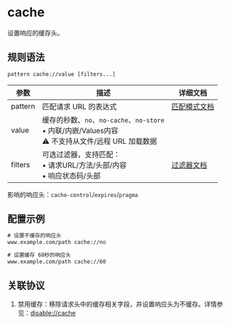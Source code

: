 # cache
设置响应的缓存头。

## 规则语法
``` txt
pattern cache://value [filters...]
```

| 参数    | 描述                                                         | 详细文档                  |
| ------- | ------------------------------------------------------------ | ------------------------- |
| pattern | 匹配请求 URL 的表达式                                        | [匹配模式文档](./pattern) |
| value   | 缓存的秒数、`no`、`no-cache`、`no-store`<br/>• 内联/内嵌/Values内容<br/>⚠️ 不支持从文件/远程 URL 加载数据 | |
| filters | 可选过滤器，支持匹配：<br/>• 请求URL/方法/头部/内容<br/>• 响应状态码/头部 | [过滤器文档](./filters) |

影响的响应头：`cache-control`/`expires`/`pragma`

## 配置示例
``` txt
# 设置不缓存的响应头
www.example.com/path cache://no

# 设置缓存 60秒的响应头
www.example.com/path cache://60
```

## 关联协议
1. 禁用缓存：移除请求头中的缓存相关字段，并设置响应头为不缓存。详情参见：[disable://cache](./disable)
